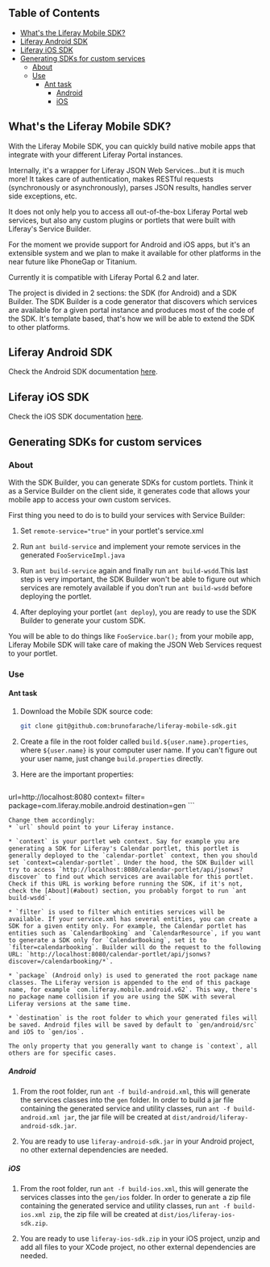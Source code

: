 ## Table of Contents

* [What's the Liferay Mobile SDK?](#whats-the-liferay-mobile-sdk)
* [Liferay Android SDK](https://github.com/brunofarache/liferay-mobile-sdk/tree/master/android)
* [Liferay iOS SDK](https://github.com/brunofarache/liferay-mobile-sdk/tree/master/ios)
* [Generating SDKs for custom services](#generating-sdks-for-custom-services)
	* [About](#about)
	* [Use](#use)
		* [Ant task](#ant-task)
			* [Android](#android)
			* [iOS](#ios)


## What's the Liferay Mobile SDK?

With the Liferay Mobile SDK, you can quickly build native mobile apps that integrate with your different Liferay Portal instances.

Internally, it's a wrapper for Liferay JSON Web Services...but it is much more! It takes care of authentication, makes RESTful requests (synchronously or asynchronously), parses JSON results, handles server side exceptions, etc.

It does not only help you to access all out-of-the-box Liferay Portal web services, but also any custom plugins or portlets that were built with Liferay's Service Builder.

For the moment we provide support for Android and iOS apps, but it's an extensible system and we plan to make it available for other platforms in the near future like PhoneGap or Titanium.

Currently it is compatible with Liferay Portal 6.2 and later. 

The project is divided in 2 sections: the SDK (for Android) and a SDK Builder. The SDK Builder is a code generator that discovers which services are available for a given portal instance and produces most of the code of the SDK. It's template based, that's how we will be able to extend the SDK to other platforms.

## Liferay Android SDK

Check the Android SDK documentation [here](https://github.com/brunofarache/liferay-mobile-sdk/tree/master/android).

## Liferay iOS SDK

Check the iOS SDK documentation [here](https://github.com/brunofarache/liferay-mobile-sdk/tree/master/ios).

## Generating SDKs for custom services

### About

With the SDK Builder, you can generate SDKs for custom portlets. Think it as a Service Builder on the client side, it generates code that allows your mobile app to access your own custom services.

First thing you need to do is to build your services with Service Builder:

1. Set `remote-service="true"` in your portlet's service.xml

2. Run `ant build-service` and implement your remote services in the generated `FooServiceImpl.java`

3. Run `ant build-service` again and finally run `ant build-wsdd`.This last step is very important, the SDK Builder won't be able to figure out which services are remotely available if you don't run `ant build-wsdd` before deploying the portlet.

4. After deploying your portlet (`ant deploy`), you are ready to use the SDK Builder to generate your custom SDK.

You will be able to do things like `FooService.bar();` from your mobile app, Liferay Mobile SDK will take care of making the JSON Web Services request to your portlet.

### Use

#### Ant task

1. Download the Mobile SDK source code:

	```sh
	git clone git@github.com:brunofarache/liferay-mobile-sdk.git
	```

2. Create a file in the root folder called `build.${user.name}.properties`, where `${user.name}` is your computer user name. If you can't figure out your user name, just change `build.properties` directly.

3. Here are the important properties:

	```
url=http://localhost:8080
context=
filter=
package=com.liferay.mobile.android
destination=gen
	```

	Change them accordingly:
	* `url` should point to your Liferay instance.

	* `context` is your portlet web context. Say for example you are generating a SDK for Liferay's Calendar portlet, this portlet is generally deployed to the `calendar-portlet` context, then you should set `context=calendar-portlet`. Under the hood, the SDK Builder will try to access `http://localhost:8080/calendar-portlet/api/jsonws?discover` to find out which services are available for this portlet. Check if this URL is working before running the SDK, if it's not, check the [About](#about) section, you probably forgot to run `ant build-wsdd`.

	* `filter` is used to filter which entities services will be available. If your service.xml has several entities, you can create a SDK for a given entity only. For example, the Calendar portlet has entities such as `CalendarBooking` and `CalendarResource`, if you want to generate a SDK only for `CalendarBooking`, set it to `filter=calendarbooking`. Builder will do the request to the following URL: `http://localhost:8080/calendar-portlet/api/jsonws?discover=/calendarbooking/*`.

	* `package` (Android only) is used to generated the root package name classes. The Liferay version is appended to the end of this package name, for example `com.liferay.mobile.android.v62`. This way, there's no package name collision if you are using the SDK with several Liferay versions at the same time.

	* `destination` is the root folder to which your generated files will be saved. Android files will be saved by default to `gen/android/src` and iOS to `gen/ios`.
	
	The only property that you generally want to change is `context`, all others are for specific cases.

##### Android

1. From the root folder, run `ant -f build-android.xml`, this will generate the services classes into the `gen` folder. In order to build a jar file containing the generated service and utility classes, run `ant -f build-android.xml jar`, the jar file will be created at `dist/android/liferay-android-sdk.jar`.

2. You are ready to use `liferay-android-sdk.jar` in your Android project, no other external dependencies are needed.

##### iOS

1. From the root folder, run `ant -f build-ios.xml`, this will generate the services classes into the `gen/ios` folder. In order to generate a zip file containing the generated service and utility classes, run `ant -f build-ios.xml zip`, the zip file will be created at `dist/ios/liferay-ios-sdk.zip`.

2. You are ready to use `liferay-ios-sdk.zip` in your iOS project, unzip and add all files to your XCode project, no other external dependencies are needed.
